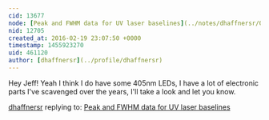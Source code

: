 ```yaml
---
cid: 13677
node: [Peak and FWHM data for UV laser baselines](../notes/dhaffnersr/02-18-2016/peak-and-fwhm-data-for-uv-laser-baselines)
nid: 12705
created_at: 2016-02-19 23:07:50 +0000
timestamp: 1455923270
uid: 461120
author: [dhaffnersr](../profile/dhaffnersr)
---
```


Hey Jeff! Yeah I think I do have some 405nm LEDs, I have a lot of electronic parts I've scavenged over the years, I'll take a look and let you know.

[dhaffnersr](../profile/dhaffnersr) replying to: [Peak and FWHM data for UV laser baselines](../notes/dhaffnersr/02-18-2016/peak-and-fwhm-data-for-uv-laser-baselines)

